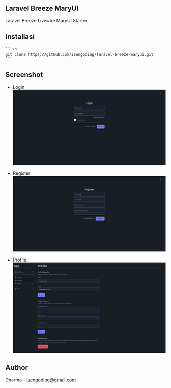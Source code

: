 ## Laravel Breeze MaryUI

Laravel Breeze Livewire MaryUI Starter 

## Installasi

	```sh
	git clone https://github.com/isengoding/laravel-breeze-maryui.git
	```

## Screenshot
- Login
![Alt text](/screenshot/login.png "login page")

- Register
![Alt text](/screenshot/register.png "register page")

- Profile
![Alt text](/screenshot/profile.png "profile page")

 ## Author
Dharma – isengoding@gmail.com
